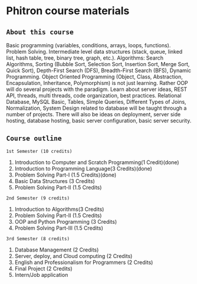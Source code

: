 # Phitron course materials

## `About this course`

Basic programming (variables, conditions, arrays, loops, functions).
Problem Solving. Intermediate level data structures (stack, queue, linked list, hash table, tree, binary tree, graph, etc.).
Algorithms: Search Algorithms, Sorting (Bubble Sort, Selection Sort, Insertion Sort, Merge Sort, Quick Sort),
Depth-First Search (DFS), Breadth-First Search (BFS), Dynamic Programming.
Object Oriented Programming (Object, Class, Abstraction, Encapsulation, Inheritance, Polymorphism) is not just learning. Rather OOP will do several projects with the paradigm.
Learn about server ideas, REST API, threads, multi threads, code organization, best practices. Relational Database, MySQL Basic, Tables, Simple Queries, Different Types of Joins, Normalization,
System Design related to database will be taught through a number of projects.
There will also be ideas on deployment, server side hosting, database hosting, basic server configuration, basic server security.

## `Course outline`

`1st Semester (10 credits)`

1. Introduction to Computer and Scratch Programming(1 Credit)(done)
2. Introduction to Programming Language(3 Credits)(done)
3. Problem Solving Part-I (1.5 Credits)(done)
4. Basic Data Structures (3 Credits)
5. Problem Solving Part-II (1.5 Credits)

`2nd Semester (9 credits)`

1. Introduction to Algorithms(3 Credits)
2. Problem Solving Part-II (1.5 Credits)
3. OOP and Python Programming (3 Credits)
4. Problem Solving Part-III (1.5 Credits)

`3rd Semester (8 credits)`

1. Database Management (2 Credits)
2. Server, deploy, and Cloud computing (2 Credits)
3. English and Professionalism for Programmers (2 Credits)
4. Final Project (2 Credits)
5. Intern/Job application
